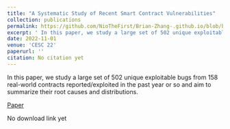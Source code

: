 ```yaml
---
title: "A Systematic Study of Recent Smart Contract Vulnerabilities"
collection: publications
permalink: https://github.com/NioTheFirst/Brian-Zhang-.github.io/blob/bd32011bbaf2f1701418f3b7014deb17ca2d4f8f/files/CESC_final.pdf
excerpt: ' In this paper, we study a large set of 502 unique exploitable bugs from 158 real-world contracts reported/exploited in the past year or so and aim to summarize their root causes and distributions.'
date: 2022-11-01
venue: 'CESC 22'
paperurl: ''
citation: No citation yet
---
```

In this paper, we study a large set of 502 unique exploitable bugs from 158 real-world contracts reported/exploited in the past year or so and aim to summarize their root causes and distributions.

[Paper](http://NioTheFirst.github.io/Brian-Zhang-.github.io/files/CESC_final.pdf)

No download link yet

  


